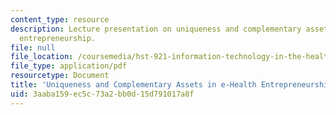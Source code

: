 ```yaml
---
content_type: resource
description: Lecture presentation on uniqueness and complementary assets in e-Health
  entrepreneurship.
file: null
file_location: /coursemedia/hst-921-information-technology-in-the-health-care-system-of-the-future-spring-2009/3aaba159ec5c73a2bb0d15d791017a8f_MITHST_921S09_lec04_tu_unq.pdf
file_type: application/pdf
resourcetype: Document
title: 'Uniqueness and Complementary Assets in e-Health Entrepreneurship '
uid: 3aaba159-ec5c-73a2-bb0d-15d791017a8f
---
```

